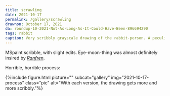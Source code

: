 ```yaml
---
title: scrawling
date: 2021-10-17
permalink: /gallery/scrawling
drawnon: October 17, 2021
da: roundup-10-2021-Not-As-Long-As-It-Could-Have-Been-896694290
tags: rabbit
caption: Very scribbly grayscale drawing of the rabbit-person. A peculiar black sphere with toothlike white marks is in the corner, inexplicably.
---
```

MSpaint scribble, with slight edits. Eye-moon-thing was almost definitely insired by <a href="https://ranfren.neocities.org/lucid/lucid22/lucid22thattimei.html" class="ext"><i>Ranfren</i></a>.

Horrible, horrible process:

{%include figure.html picture="" subcat="gallery" img="2021-10-17-process" class="pic" alt="With each version, the drawing gets more and more scribbly."%}